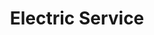 ---
title: "Electric Service"
url: /ciudad-autonoma-de-buenos-aires/electric-service/
shop: Elektrisch
---